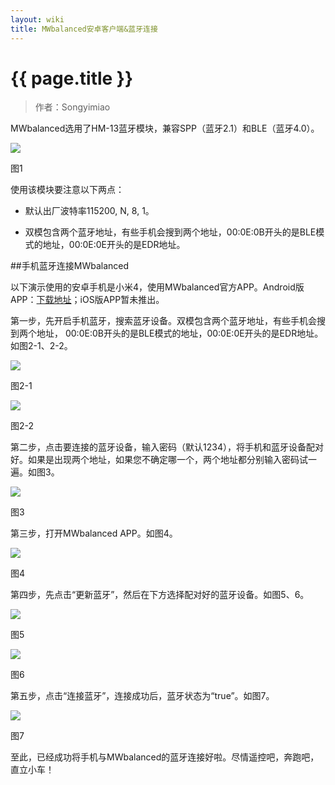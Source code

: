 ```yaml
---
layout: wiki
title: MWbalanced安卓客户端&蓝牙连接
---
```


# {{ page.title }}

> 作者：Songyimiao

MWbalanced选用了HM-13蓝牙模块，兼容SPP（蓝牙2.1）和BLE（蓝牙4.0）。

![](/img/wiki/bluetooth-connect-01.png)

图1

使用该模块要注意以下两点：

* 默认出厂波特率115200, N, 8, 1。

* 双模包含两个蓝牙地址，有些手机会搜到两个地址，00:0E:0B开头的是BLE模式的地址，00:0E:0E开头的是EDR地址。

##手机蓝牙连接MWbalanced

以下演示使用的安卓手机是小米4，使用MWbalanced官方APP。Android版APP：[下载地址](http://pan.baidu.com/s/1eRxOPsI)；iOS版APP暂未推出。

第一步，先开启手机蓝牙，搜索蓝牙设备。双模包含两个蓝牙地址，有些手机会搜到两个地址， 00:0E:0B开头的是BLE模式的地址，00:0E:0E开头的是EDR地址。如图2-1、2-2。

![](/img/wiki/bluetooth-connect-02-01.png)

图2-1

![](/img/wiki/bluetooth-connect-02-02.png)

图2-2

第二步，点击要连接的蓝牙设备，输入密码（默认1234），将手机和蓝牙设备配对好。如果是出现两个地址，如果您不确定哪一个，两个地址都分别输入密码试一遍。如图3。

![](/img/wiki/bluetooth-connect-03.png)

图3

第三步，打开MWbalanced APP。如图4。

![](/img/wiki/bluetooth-connect-04.png)

图4

第四步，先点击“更新蓝牙”，然后在下方选择配对好的蓝牙设备。如图5、6。

![](/img/wiki/bluetooth-connect-05.png)

图5

![](/img/wiki/bluetooth-connect-06.png)

图6

第五步，点击“连接蓝牙”，连接成功后，蓝牙状态为“true”。如图7。

![](/img/wiki/bluetooth-connect-07.png)

图7

至此，已经成功将手机与MWbalanced的蓝牙连接好啦。尽情遥控吧，奔跑吧，直立小车！